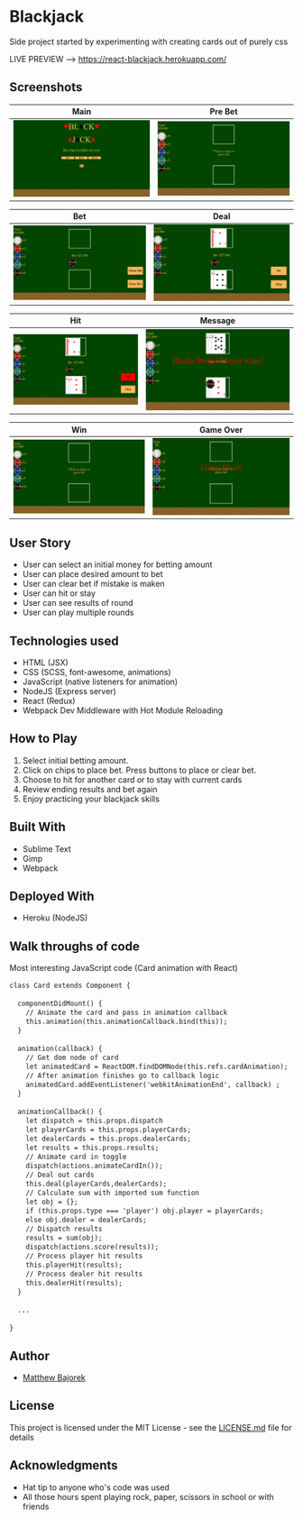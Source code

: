 # Blackjack
Side project started by experimenting with creating cards out of purely css

LIVE PREVIEW --> https://react-blackjack.herokuapp.com/

## Screenshots

Main | Pre Bet
-------------|--------
![Main Image](/readme_images/main.png?raw=true"main.png") | ![Pre Bet Image](/readme_images/prebet.png?raw=true"prebet.png")

Bet | Deal
-------------|--------
![Bet Image](/readme_images/bet.png?raw=true"bet.png") | ![Deal Image](/readme_images/deal.png?raw=true"deal.png")

Hit | Message
-------------|--------
![Hit Image](/readme_images/hit.png?raw=true"hit.png") | ![Message Image](/readme_images/message.png?raw=true"message.png")

Win | Game Over
-------------|--------
![Win Image](/readme_images/win.png?raw=true"win.png") | ![Game Over Image](/readme_images/gameover.png?raw=true"gameover.png")

## User Story
* User can select an initial money for betting amount
* User can place desired amount to bet
* User can clear bet if mistake is maken
* User can hit or stay
* User can see results of round
* User can play multiple rounds

## Technologies used
- HTML (JSX)
- CSS (SCSS, font-awesome, animations)
- JavaScript (native listeners for animation)
- NodeJS (Express server)
- React (Redux)
- Webpack Dev Middleware with Hot Module Reloading

## How to Play

1. Select initial betting amount.
2. Click on chips to place bet.  Press buttons to place or clear bet.
3. Choose to hit for another card or to stay with current cards
4. Review ending results and bet again
5. Enjoy practicing your blackjack skills

## Built With

* Sublime Text
* Gimp
* Webpack

## Deployed With

* Heroku (NodeJS)

## Walk throughs of code

Most interesting JavaScript code
(Card animation with React)
```
class Card extends Component {

  componentDidMount() {
    // Animate the card and pass in animation callback
    this.animation(this.animationCallback.bind(this));
  }

  animation(callback) {
    // Get dom node of card
    let animatedCard = ReactDOM.findDOMNode(this.refs.cardAnimation);
    // After animation finishes go to callback logic
    animatedCard.addEventListener('webkitAnimationEnd', callback) ;
  }

  animationCallback() {
    let dispatch = this.props.dispatch
    let playerCards = this.props.playerCards;
    let dealerCards = this.props.dealerCards;
    let results = this.props.results;
    // Animate card in toggle
    dispatch(actions.animateCardIn());
    // Deal out cards
    this.deal(playerCards,dealerCards);
    // Calculate sum with imported sum function
    let obj = {};
    if (this.props.type === 'player') obj.player = playerCards;
    else obj.dealer = dealerCards;
    // Dispatch results
    results = sum(obj);
    dispatch(actions.score(results));
    // Process player hit results
    this.playerHit(results);
    // Process dealer hit results
    this.dealerHit(results);
  }
  
  ...

}
```

## Author

* [Matthew Bajorek](https://www.linkedin.com/in/matthewbajorek)

## License

This project is licensed under the MIT License - see the [LICENSE.md](LICENSE.md) file for details

## Acknowledgments

* Hat tip to anyone who's code was used
* All those hours spent playing rock, paper, scissors in school or with friends